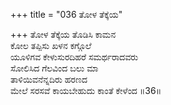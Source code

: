 +++
title = "036 ತೋಳ ತೆಕ್ಕೆಯ"

+++
ತೋಳ ತೆಕ್ಕೆಯ ತೊಡಿಸಿ ಕಾಮನ  
ಕೋಲ ತಪ್ಪಿಸು ಖಳನ ಕಗ್ಗೊಲೆ  
ಯೂಳಿಗವ ಕೇಳುಸುರದಿಹರೆ ಸಮರ್ಥರಾದವರು  
ಸೋಲಿಸಿದ ಗೆಲವಿಂದ ಬಲು ಮಾ  
ತಾಳಿಯಿವನೆನ್ನದಿರು ಹರಣದ  
ಮೇಲೆ ಸರಸವೆ ಕಾಯಬೇಹುದು ಕಾಂತೆ ಕೇಳೆಂದ      ॥36॥